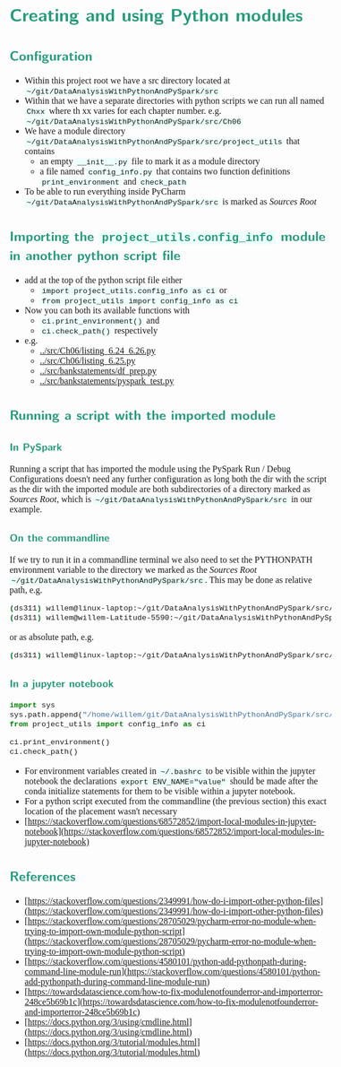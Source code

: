 <style>
body {
  font-family: "Gentium Basic", Cardo, "Linux Libertine o", "Palatino Linotype", Cambria, serif;
  font-size: 100% !important;
  padding-right: 12%;
}
code {
	padding: 0 .25em;
	
	white-space: pre;
	font-family: "Tlwg mono", Consolas, "Liberation Mono", Menlo, Courier, monospace;
	
	background-color: #ECFFFA;
	//border: 1px solid #ccc;
	//border-radius: 3px;
}

kbd {
	display: inline-block;
	padding: 3px 5px;
	font-family: "Tlwg mono", Consolas, "Liberation Mono", Menlo, Courier, monospace;
	line-height: 10px;
	color: #555;
	vertical-align: middle;
	background-color: #ECFFFA;
	border: solid 1px #ccc;
	border-bottom-color: #bbb;
	border-radius: 3px;
	box-shadow: inset 0 -1px 0 #bbb;
}

h1,h2,h3,h4,h5 {
  color: #269B7D; 
  font-family: "fira sans", "Latin Modern Sans", Calibri, "Trebuchet MS", sans-serif;
}
</style>

# Creating and using Python modules

## Configuration
- Within this project root we have a src directory located at `~/git/DataAnalysisWithPythonAndPySpark/src`
- Within that we have a separate directories with python scripts we can run all named `Chxx` where th xx varies for each
  chapter number. e.g. `~/git/DataAnalysisWithPythonAndPySpark/src/Ch06`
- We have a module directory `~/git/DataAnalysisWithPythonAndPySpark/src/project_utils` that contains
  - an empty `__init__.py` file to mark it as a module directory
  - a file named `config_info.py` that contains two function definitions `print_environment` and `check_path`
- To be able to run everything inside PyCharm `~/git/DataAnalysisWithPythonAndPySpark/src` is marked as _Sources Root_

## Importing the `project_utils.config_info` module in another python script file
- add at the top of the python script file either 
  - `import project_utils.config_info as ci` or 
  - `from project_utils import config_info as ci`
- Now you can both its available functions with
  - `ci.print_environment()` and
  - `ci.check_path()` respectively
- e.g.
  - [../src/Ch06/listing_6.24_6.26.py](../src/Ch06/listing_6.24_6.26.py)
  - [../src/Ch06/listing_6.25.py](../src/Ch06/listing_6.25.py)
  - [../src/bankstatements/df_prep.py](../src/bankstatements/df_prep.py)
  - [../src/bankstatements/pyspark_test.py](../src/bankstatements/pyspark_test.py)

## Running a script with the imported module

### In PySpark
Running a script that has imported the module using the PySpark Run / Debug Configurations doesn't need any further
configuration as long both the dir with the script as the dir with the imported module are both subdirectories of 
a directory marked as _Sources Root_, which is `~/git/DataAnalysisWithPythonAndPySpark/src` in our example.

### On the commandline
If we try to run it in a commandline terminal we also need to set the PYTHONPATH environment variable
to the directory we marked as the _Sources Root_ `~/git/DataAnalysisWithPythonAndPySpark/src`. This may be done
as relative path, e.g.
```bash
(ds311) willem@linux-laptop:~/git/DataAnalysisWithPythonAndPySpark/src/Ch06$ PYTHONPATH=../ python listing_6.24_6.26.py
(ds311) willem@willem-Latitude-5590:~/git/DataAnalysisWithPythonAndPySpark/src/Ch07$ PYTHONPATH=../ ./more_periodic_table.py
```
or as absolute path, e.g.
```bash
(ds311) willem@linux-laptop:~/git/DataAnalysisWithPythonAndPySpark/src/Ch06$ PYTHONPATH=~/git/DataAnalysisWithPythonAndPySpark/src/ python listing_6.24_6.26.py
```

### In a jupyter notebook
```python
import sys
sys.path.append("/home/willem/git/DataAnalysisWithPythonAndPySpark/src/")
from project_utils import config_info as ci

ci.print_environment()
ci.check_path()
```
- For environment variables created in `~/.bashrc` to be visible within the jupyter notebook the declarations
  `export ENV_NAME="value"` should be made after the conda initialize statements for them to be visible within
  a jupyter notebook.
- For a python script executed from the commandline (the previous section) this exact location of the placement wasn't
  necessary
- [https://stackoverflow.com/questions/68572852/import-local-modules-in-jupyter-notebook](https://stackoverflow.com/questions/68572852/import-local-modules-in-jupyter-notebook)

## References
- [https://stackoverflow.com/questions/2349991/how-do-i-import-other-python-files](https://stackoverflow.com/questions/2349991/how-do-i-import-other-python-files)
- [https://stackoverflow.com/questions/28705029/pycharm-error-no-module-when-trying-to-import-own-module-python-script](https://stackoverflow.com/questions/28705029/pycharm-error-no-module-when-trying-to-import-own-module-python-script)
- [https://stackoverflow.com/questions/4580101/python-add-pythonpath-during-command-line-module-run](https://stackoverflow.com/questions/4580101/python-add-pythonpath-during-command-line-module-run)
- [https://towardsdatascience.com/how-to-fix-modulenotfounderror-and-importerror-248ce5b69b1c](https://towardsdatascience.com/how-to-fix-modulenotfounderror-and-importerror-248ce5b69b1c)
- [https://docs.python.org/3/using/cmdline.html](https://docs.python.org/3/using/cmdline.html)
- [https://docs.python.org/3/tutorial/modules.html](https://docs.python.org/3/tutorial/modules.html)